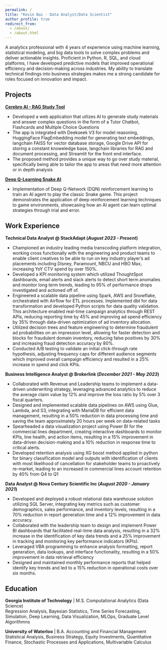 ```yaml
---
permalink: /
title: "Kevin Bai - Data Analyst/Data Scientist"
author_profile: true
redirect_from: 
  - /about/
  - /about.html
---
```


<div class="page-intro">
A analytics professional with 4 years of experience using machine learning, statistical modeling, and big data tools to solve complex problems and deliver actionable insights. Proficient in Python, R, SQL, and cloud platforms, I have developed predictive models that improved operational efficiency and decision-making across industries. My ability to translate technical findings into business strategies makes me a strong candidate for roles focused on innovation and impact.
</div>

## Projects
**[Cerebro AI - RAG Study Tool](https://github.com/kbai612/Cerebro-AI/tree/main)**
- Developed a web application that utlizes AI to generate study materials and answer complex questions in the form of a Tutor Chatbot, Flashcards and Multiple Choice Questions
- The app is integrated with Deekseek V3 for model reasoning, HuggingFace FlagEmbedding model for generating text embeddings, langchain FAISS for vector database storage, Google Drive API for storing a constant knoweledge base, langchain libraries for RAG and document processing, and Streamlit for the front end interface.
- The proposed method provides a unique way to go over study material, specifically being able to tailor the app to areas that need more attention or in depth analysis

**[Deep Q-Learning Snake AI]([https://www.mdpi.com/1424-8220/22/8/3048](https://github.com/kbai612/Reinforcement_Learning_Snake))**
- Implementation of Deep Q-Network (DQN) reinforcement learning to train an AI agent to play the classic Snake game. This project demonstrates the application of deep reinforcement learning techniques to game environments, showcasing how an AI agent can learn optimal strategies through trial and error.

## Work Experience
**Technical Data Analyst @ StackAdapt (_August 2023 - Present_)**
-	Championed an industry leading media transcoding platform integration, working cross functionally with the engineering and product teams to enable client creatives to be able to run on key industry player’s ad placements including Disney, Paramount, NBCU and HBO Max, increasing YoY CTV spend by over 150%.
-	Developed a KPI monitoring system which utilized ThoughtSpot dashboards, email alerts and slack alerts to detect short term anomalies and monitor long term trends, leading to 95% of performance drops investigated and actioned off of.
-	Engineered a scalable data pipeline using Spark, AWS and Snowflake, orchestrated with Airflow for ETL processes. Implemented dbt for data transformation and developed Python scripts for data quality validation. This architecture enabled real-time campaign analytics through REST APIs, reducing reporting time by 45% and improving ad spend efficiency by 35% through data-driven optimization of ad inventory allocation. 
-	Utilized decision trees and feature engineering to determine fraudulent ad probabilities on an impression level, allowing for faster detection and blocks for fraudulent domain inventory, reducing false positives by 30% and increasing fraud detection accuracy by 80%.
-	Conducted A/B testing to validate an initial click-through rate hypothesis, adjusting frequency caps for different audience   segments which improved overall campaign efficiency and resulted in a 25% increase in spend and click KPIs.


**Business Intelligence Analyst @ Brokerlink (_December 2021 - May 2023_)**
-	Collaborated with Revenue and Leadership teams to implement a data-driven underwriting strategy, leveraging advanced analytics to reduce the average claim value by 12% and improve the loss ratio by 5% over 3 fiscal quarters.
-	Designed and implemented scalable data pipelines on AWS using Glue, Lambda, and S3, integrating with MariaDB for efficient data management, resulting in a 50% reduction in data processing time and saving the team approximately 20 hours per week on data-related tasks 
-	Spearheaded a data visualization project using Power BI for the commercial lines department, creating interactive dashboards to monitor KPIs, line health, and action items, resulting in a 15% improvement in data-driven decision-making and a 10% reduction in response time to critical alerts. 
-	Developed retention analysis using XG boost method applied in python for binary classification model and outputs with identification of clients with most likelihood of cancellation for stakeholder teams to proactively re-market, leading to an increased in commercial lines account retention by 40% from Q4 to Q1

**Data Analyst @ Nova Century Scientific Inc (_August 2020 - January 2021_)**
-	Developed and deployed a robust relational data warehouse solution utilizing SQL Server, integrating key metrics such as customer demographics, sales performance, and inventory levels, resulting in a 70% reduction in report generation time and a 12% improvement in data accuracy.
-	Collaborated with the leadership team to design and implement Power BI dashboards that facilitated real-time data analysis, resulting in a 32% increase in the identification of key data trends and a 25% improvement in tracking and monitoring key performance indicators (KPIs).
-	Leveraged VBA programming to enhance analysis formatting, report generation, data lookups, and interface functionality, resulting in a 50% improvement in data retrieval efficiency
-	Designed and maintained monthly performance reports that helped identify key trends and led to a 15% reduction in operational costs over six months.


## Education
**Georgia Institute of Technology** | M.S. Computational Analytics (Data Science)  
Regression Analysis, Bayesian Statistics, Time Series Forecasting, Simulation, Deep Learning, Data Visualization, MLOps, Graduate Level Algorithmns

**University of Waterloo** | B.A. Accounting and Financial Management  
Statistical Analysis, Business Strategy, Equity Investments, Quantitative Finance, Stochastic Processes and Applications, Multivariable Calculus
